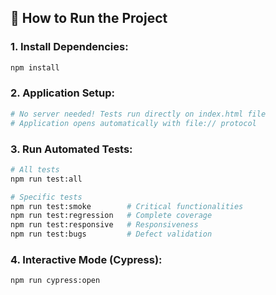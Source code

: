 ## 🚀 **How to Run the Project**

### **1. Install Dependencies:**
```bash
npm install
```

### **2. Application Setup:**
```bash
# No server needed! Tests run directly on index.html file
# Application opens automatically with file:// protocol
```

### **3. Run Automated Tests:**
```bash
# All tests
npm run test:all

# Specific tests
npm run test:smoke        # Critical functionalities
npm run test:regression   # Complete coverage
npm run test:responsive   # Responsiveness
npm run test:bugs         # Defect validation
```

### **4. Interactive Mode (Cypress):**
```bash
npm run cypress:open
```







